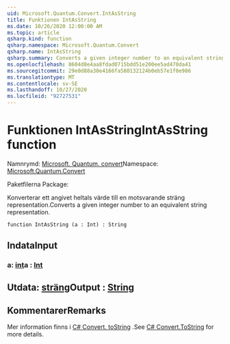 ```yaml
---
uid: Microsoft.Quantum.Convert.IntAsString
title: Funktionen IntAsString
ms.date: 10/26/2020 12:00:00 AM
ms.topic: article
qsharp.kind: function
qsharp.namespace: Microsoft.Quantum.Convert
qsharp.name: IntAsString
qsharp.summary: Converts a given integer number to an equivalent string representation.
ms.openlocfilehash: 8604d8e4aa8fdad0715bdd51e200ee5ad470da41
ms.sourcegitcommit: 29e0d88a30e4166fa580132124b0eb57e1f0e986
ms.translationtype: MT
ms.contentlocale: sv-SE
ms.lasthandoff: 10/27/2020
ms.locfileid: "92727531"
---
```

# <a name="intasstring-function"></a><span data-ttu-id="638ed-102">Funktionen IntAsString</span><span class="sxs-lookup"><span data-stu-id="638ed-102">IntAsString function</span></span>

<span data-ttu-id="638ed-103">Namnrymd: [Microsoft. Quantum. convert](xref:Microsoft.Quantum.Convert)</span><span class="sxs-lookup"><span data-stu-id="638ed-103">Namespace: [Microsoft.Quantum.Convert](xref:Microsoft.Quantum.Convert)</span></span>

<span data-ttu-id="638ed-104">Paketfilerna [](https://nuget.org/packages/)</span><span class="sxs-lookup"><span data-stu-id="638ed-104">Package: [](https://nuget.org/packages/)</span></span>


<span data-ttu-id="638ed-105">Konverterar ett angivet heltals värde till en motsvarande sträng representation.</span><span class="sxs-lookup"><span data-stu-id="638ed-105">Converts a given integer number to an equivalent string representation.</span></span>

```qsharp
function IntAsString (a : Int) : String
```


## <a name="input"></a><span data-ttu-id="638ed-106">Indata</span><span class="sxs-lookup"><span data-stu-id="638ed-106">Input</span></span>

### <a name="a--int"></a><span data-ttu-id="638ed-107">a: [int](xref:microsoft.quantum.lang-ref.int)</span><span class="sxs-lookup"><span data-stu-id="638ed-107">a : [Int](xref:microsoft.quantum.lang-ref.int)</span></span>





## <a name="output--string"></a><span data-ttu-id="638ed-108">Utdata: [sträng](xref:microsoft.quantum.lang-ref.string)</span><span class="sxs-lookup"><span data-stu-id="638ed-108">Output : [String](xref:microsoft.quantum.lang-ref.string)</span></span>



## <a name="remarks"></a><span data-ttu-id="638ed-109">Kommentarer</span><span class="sxs-lookup"><span data-stu-id="638ed-109">Remarks</span></span>

<span data-ttu-id="638ed-110">Mer information finns i [C# Convert. toString](https://docs.microsoft.com/dotnet/api/system.convert.tostring?view=netframework-4.7.1#System_Convert_ToString_System_Int64_) .</span><span class="sxs-lookup"><span data-stu-id="638ed-110">See [C# Convert.ToString](https://docs.microsoft.com/dotnet/api/system.convert.tostring?view=netframework-4.7.1#System_Convert_ToString_System_Int64_) for more details.</span></span>